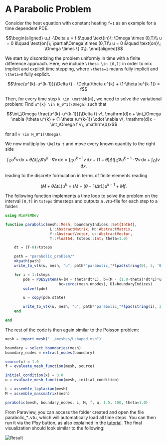 # A Parabolic Problem

Consider the heat equation with constant heating ``f=1`` as an example for a time
dependent PDE.

```math
\begin{aligned}
u_t -\Delta u = f &\quad \text{in}\; \Omega \times (0,T)\\
u = 0 &\quad \text{on}\; \partial\Omega \times (0,T)\\
u = 0 &\quad \text{on}\; \Omega \times \{ 0\}.
\end{aligned}
```

We start by discretizing the problem uniformly in time with a finite difference approach.
Here, we include ``\theta \in [0,1]`` in order to mix implicit and explicit time stepping,
where ``\theta=1`` means fully implicit and ``\theta=0`` fully explicit.

```math
\frac{u^{k}-u^{k-1}}{\Delta t} - \Delta(\theta u^{k} + (1-\theta )u^{k-1}) = f
```

Then, for every time step ``k \in \mathbb{N}``, we need to solve the variational problem: 
Find ``u^{k} \in H_0^1(\Omega)`` such that
```math
\int_\Omega \frac{u^{k}-u^{k-1}}{\Delta t} v\, \mathrm{d}x +
\int_\Omega \nabla (\theta u^{k} + (1-\theta )u^{k-1}) \cdot \nabla v\, \mathrm{d}x =
\int_\Omega f v\, \mathrm{d}x
```
for all ``v \in H_0^1(\Omega)``.

We now multiply by ``\Delta t`` and move every known quantity to the right side
```math
\int_\Omega u^{k} v\, \mathrm{d}x + 
\theta\Delta t \int_\Omega \nabla u^{k} \cdot \nabla v\, \mathrm{d}x =
\int_\Omega u^{k-1} v\, \mathrm{d}x -
(1-\theta)\Delta t \int_\Omega \nabla u^{k-1} \cdot \nabla v\, \mathrm{d}x +
\int_\Omega f v\, \mathrm{d}x.
```
leading to the discrete formulation in terms of finite elements reading
```math
(M + \theta\Delta t L) u^{k} = (M+(\theta-1)\Delta t L) u^{k-1} + Mf.
```

The following function implements a time loop to solve the problem on the interval
``[0,T]`` in `tsteps` timesteps and outputs a *.vtu*-file for each step to a folder:

```julia
using MinFEMDev

function parabolic(mesh::Mesh, boundaryIndices::Set{Int64},
                    L::AbstractMatrix, M::AbstractMatrix,
                    f::AbstractVector, u::AbstractVector,
                    T::Float64, tsteps::Int; theta=1.0)

    dt = (T-0)/tsteps

    path = "parabolic_problem/"
    mkpath(path)
    write_to_vtk(u, mesh, "u", path*"parabolic_"*lpad(string(0), 3, '0')*".vtu")

    for i = 1:tsteps
        pde = PDESystem(A=(M + theta*dt*L), b=(M - (1.0-theta)*dt*L)*u + dt*M*f,
                        bc=zeros(mesh.nnodes), DI=boundaryIndices)
        solve!(pde)

        u = copy(pde.state)

        write_to_vtk(u, mesh, "u", path*"parabolic_"*lpad(string(i), 3, '0')*".vtu")
    end

end
```

The rest of the code is then again similar to the Poisson problem:

```julia
mesh = import_mesh("../meshes/Lshaped.msh")

boundary = select_boundaries(mesh)
boundary_nodes = extract_nodes(boundary)

source(x) = 1.0
f = evaluate_mesh_function(mesh, source)

initial_condition(x) = 0.0
u = evaluate_mesh_function(mesh, initial_condition)

L = assemble_laplacian(mesh)
M = assemble_massmatrix(mesh)

parabolic(mesh, boundary_nodes, L, M, f, u, 1.5, 100, theta=1.0)
```


From Paraview, you can access the folder created and open the file parabolic\_\*..vtu,
which will automatically load all time steps.
You can then run it via the *Play* button, as also explained in the
[tutorial](../paraview.md).
The final visualization should look similar to the following:

![Result](../assets/examples/result_parabolic.gif)
